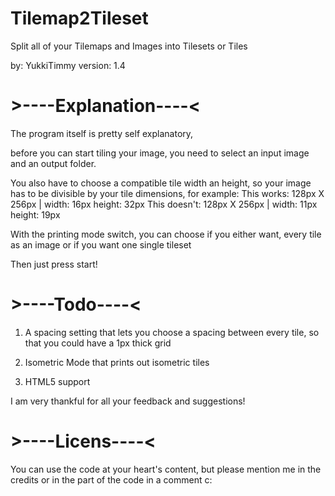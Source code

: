 # Tilemap2Tileset
Split all of your Tilemaps and Images into Tilesets or Tiles

by: YukkiTimmy
version: 1.4


# >----Explanation----<
The program itself is pretty self explanatory,

before you can start tiling your image, you need
to select an input image and an output folder.

You also have to choose a compatible tile width an height,
so your image has to be divisible by your tile dimensions, for example: 
This works: 128px X 256px | width: 16px height: 32px
This doesn't: 128px X 256px | width: 11px height: 19px

With the printing mode switch, you can choose if you either want,
every tile as an image or if you want one single tileset

Then just press start!

# >----Todo----<

1. A spacing setting that lets you choose a spacing between every tile,
   so that you could have a 1px thick grid

2. Isometric Mode that prints out isometric tiles

3. HTML5 support


I am very thankful for all your feedback and suggestions!

# >----Licens----<
You can use the code at your heart's content, but please mention me
in the credits or in the part of the code in a comment c:
